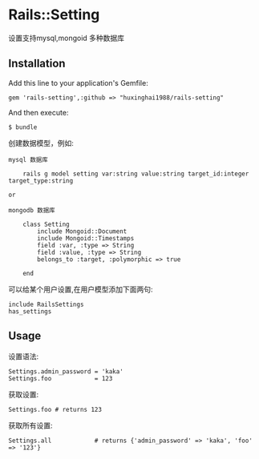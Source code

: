 # Rails::Setting

设置支持mysql,mongoid 多种数据库

## Installation

Add this line to your application's Gemfile:

    gem 'rails-setting',:github => "huxinghai1988/rails-setting"

And then execute:

    $ bundle

创建数据模型，例如:

    mysql 数据库

        rails g model setting var:string value:string target_id:integer target_type:string

    or 

    mongodb 数据库

        class Setting
            include Mongoid::Document
            include Mongoid::Timestamps
            field :var, :type => String
            field :value, :type => String
            belongs_to :target, :polymorphic => true 
                
        end

可以给某个用户设置,在用户模型添加下面两句:   

    include RailsSettings
    has_settings


## Usage

设置语法:

    Settings.admin_password = 'kaka'
    Settings.foo            = 123

获取设置:
    
    Settings.foo # returns 123

获取所有设置: 
    
    Settings.all            # returns {'admin_password' => 'kaka', 'foo' => '123'}
